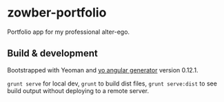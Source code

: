 # zowber-portfolio

Portfolio app for my professional alter-ego.

## Build & development

Bootstrapped with Yeoman and [yo angular generator](https://github.com/yeoman/generator-angular)
version 0.12.1.

`grunt serve` for local dev, `grunt` to build dist files, `grunt serve:dist` to see build output without deploying to a remote server.
